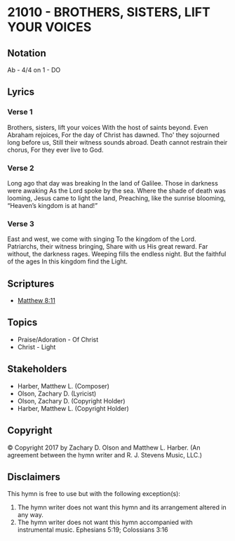 # 21010 - BROTHERS, SISTERS, LIFT YOUR VOICES

## Notation

Ab - 4/4 on 1 - DO

## Lyrics

### Verse 1

Brothers, sisters, lift your voices With the host of saints beyond. Even Abraham rejoices, For the day of Christ has dawned. Tho' they sojourned long before us, Still their witness sounds abroad. Death cannot restrain their chorus, For they ever live to God.

### Verse 2

Long ago that day was breaking In the land of Galilee. Those in darkness were awaking As the Lord spoke by the sea. Where the shade of death was looming, Jesus came to light the land, Preaching, like the sunrise blooming, “Heaven’s kingdom is at hand!”

### Verse 3

East and west, we come with singing To the kingdom of the Lord. Patriarchs, their witness bringing, Share with us His great reward. Far without, the darkness rages. Weeping fills the endless night. But the faithful of the ages In this kingdom find the Light.


## Scriptures

- [Matthew 8:11](https://www.biblegateway.com/passage/?search=Matthew%208%3A11)

## Topics

- Praise/Adoration - Of Christ
- Christ - Light

## Stakeholders

- Harber, Matthew L. (Composer)
- Olson, Zachary D. (Lyricist)
- Olson, Zachary D. (Copyright Holder)
- Harber, Matthew L. (Copyright Holder)

## Copyright

© Copyright 2017 by Zachary D. Olson and Matthew L. Harber.
(An agreement between the hymn writer and R. J. Stevens Music, LLC.)

## Disclaimers

This hymn is free to use but with the following exception(s):
1. The hymn writer does not want this hymn and its arrangement altered in any way.
2. The hymn writer does not want this hymn accompanied with instrumental music.
Ephesians 5:19; Colossians 3:16

